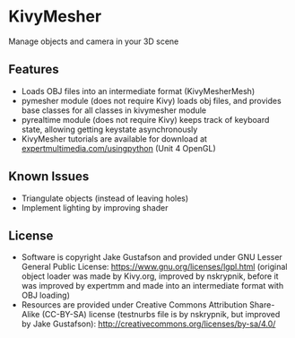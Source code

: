 # KivyMesher
Manage objects and camera in your 3D scene

## Features
* Loads OBJ files into an intermediate format (KivyMesherMesh)
* pymesher module (does not require Kivy) loads obj files, and provides base classes for all classes in kivymesher module
* pyrealtime module (does not require Kivy) keeps track of keyboard state, allowing getting keystate asynchronously
* KivyMesher tutorials are available for download at [expertmultimedia.com/usingpython](http://expertmultimedia.com/usingpython/py3tutorials.html) (Unit 4 OpenGL)

## Known Issues
* Triangulate objects (instead of leaving holes)
* Implement lighting by improving shader

## License
* Software is copyright Jake Gustafson and provided under GNU Lesser General Public License: https://www.gnu.org/licenses/lgpl.html
(original object loader was made by Kivy.org, improved by nskrypnik, before it was improved by expertmm and made into an intermediate format with OBJ loading)
* Resources are provided under Creative Commons Attribution Share-Alike (CC-BY-SA) license (testnurbs file is by nskrypnik, but improved by Jake Gustafson): http://creativecommons.org/licenses/by-sa/4.0/
